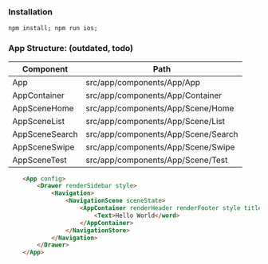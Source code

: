 ### Installation

```shell
npm install; npm run ios;
```


### App Structure: (outdated, todo)

| Component          | Path                                |
|--------------------|-------------------------------------|
| App                | src/app/components/App/App          |
| AppContainer       | src/app/components/App/Container    |
| AppSceneHome       | src/app/components/App/Scene/Home   |
| AppSceneList       | src/app/components/App/Scene/List   |
| AppSceneSearch     | src/app/components/App/Scene/Search |
| AppSceneSwipe      | src/app/components/App/Scene/Swipe  |
| AppSceneTest       | src/app/components/App/Scene/Test   |

```html
    <App config>
        <Drawer renderSidebar style>
            <Navigation>
                <NavigationScene sceneState>
                    <AppContainer renderHeader renderFooter style title>
                        <Text>Hello World</word>
                    </AppContainer>
                </NavigationStore>
            </Navigation>
        </Drawer>
    </App>
```